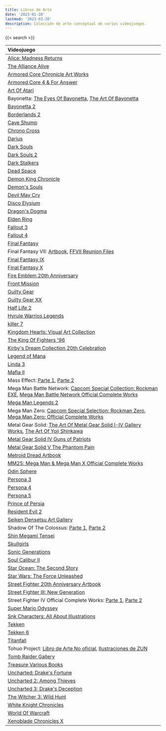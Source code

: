 ```yaml
---
title: Libros de Arte
date: '2023-01-28'
lastmod: '2023-03-20'
description: Colección de arte conceptual de varios videojuegos.
---
```

{{< search >}}

|Videojuego|
|:------------------------------------------------------|
|[Alice: Madness Returns](https://archive.org/details/artofalicemadnessreturnsPDF)|
|[The Alliance Alive](https://archive.org/details/036_20190915/)|
|[Armored Core Chronicle Art Works](https://archive.org/details/artbook-Armored_Core_Chronicle_Art_Works_Book)|
|[Armored Core 4 & For Answer](https://archive.org/details/armoredcoredesigns4foranswer/)|
|[Art Of Atari](https://archive.org/details/artofatari0000lape)|
|Bayonetta: [The Eyes Of Bayonetta](https://archive.org/details/bayonetta1officialartbookeyesofbayonetta_201912), [The Art Of Bayonetta](https://archive.org/details/bayoartbook)|
|[Bayonetta 2](https://archive.org/details/BAYONETTA2OFFICIALARTBOOKTHEEYESOFBAYONETTA2ByKBG_201812)|
|[Borderlands 2](https://archive.org/details/the-art-of-borderlands-2)|
|[Cave Shump](https://archive.org/details/caveshumpart)|
|[Chrono Cross](https://archive.org/details/chrono-cross-ultimania)|
|[Darius](https://archive.org/details/DariusOdyssey2015Chara-aniVersion/mode/2up)|
|[Dark Souls](https://archive.org/details/DarkSoulsLENM2106Xbox360PAL/)|
|[Dark Souls 2](https://archive.org/details/dark-souls-2-design-works)|
|[Dark Stalkers](https://archive.org/details/darkstalkers-official-complete-works_202101)|
|[Dead Space](https://archive.org/details/the-art-of-dead-space)|
|[Demon King Chronicle](https://archive.org/details/demon-king-chronicle)|
|[Demon's Souls](https://archive.org/details/DemonsSoulsBlackPhantomEditionArtbookCBZ)|
|[Devil May Cry](https://originaldmc.github.io/DivinityStatue/Downloads.html)|
|[Disco Elysium](https://archive.org/details/discoelysiumartbook)|
|[Dragon's Dogma](https://archive.org/details/artbook-Dragons_Dogma_1)|
|[Elden Ring](https://archive.org/details/Elden_Ring_Digital_Artbook)|
|[Fallout 3](https://archive.org/details/artbook-The_Art_Of_Fallout_3)|
|[Fallout 4](https://archive.org/details/the-art-of-fallout-4)|
|[Final Fantasy](https://archive.org/details/worldsofamano/mode/2up)|
|Final Fantasy VII: [Artbook](https://archive.org/details/artbook-Final_Fantasy_VII), [FFVII Reunion Files](https://archive.org/details/artbook_FFVII_Reunion_Files_Advent_Children_Artbook)|
|[Final Fantasy IX](https://archive.org/details/the-art-of-final-fantasy-ix)|
|[Final Fantasy X](https://archive.org/details/018_20190915)|
|[Fire Emblem 20th Anniversary](https://archive.org/details/20thanniversaryfamuburemu)|
|[Front Mission](https://archive.org/details/frontmissioninhuffman)|
|[Guilty Gear](https://archive.org/details/artbook-Guilty_Gear)|
|[Guilty Gear XX](https://archive.org/details/ggxxburst-encyclopedia/GGXXBurstEncyclopedia/)|
|[Half Life 2](https://archive.org/details/artbook-Half_Life_2_Raising_The_Bar_Official_Guide_2)|
|[Hyrule Warrios Legends](https://archive.org/details/zelda_artbook_hyrule_warriors_character_book)|
|[killer 7](https://archive.org/details/hand-in-killer7-english-redesign/)|
|[Kingdom Hearts: Visual Art Collection](https://archive.org/details/kingdom-hearts-visual-art-collection-cg-illustration-works)|
|[The King Of Fighters '96](https://archive.org/details/h_20221013)|
|[Kirby's Dream Collection 20th Celebration](https://archive.org/details/hnkcelebrationbook)|
|[Legend of Mana](https://archive.org/details/Seiken_Densetsu_Legend_of_Mana_Postcard_Book)|
|[Linda 3](https://archive.org/details/linda-3-cube-illustrations-art-book-scan-jp-pce-ps)|
|[Mafia II](https://archive.org/details/artbook-Mafia_II_-_pin-up_calendar/)|
|Mass Effect: [Parte 1](https://archive.org/details/artbook-The_Art_of_Mass_Effect_part_1), [Parte 2](https://archive.org/details/artbook-The_Art_of_Mass_Effect_part_2)|
|Mega Man Battle Network: [Capcom Special Collection: Rockman EXE](https://archive.org/details/capcomspecialselectionrockmanexe), [Mega Man Battle Network Official Complete Works](https://archive.org/details/MegaManBattleNetworkOfficialCompleteWorks)|
|[Mega Man Legends 2](https://archive.org/details/capcomspecialselectionrockmandash2artbook)|
|Mega Man Zero: [Capcom Special Selection: Rockman Zero](https://archive.org/details/capcomspecialselectionrockmanzero/), [Mega Man Zero: Official Complete Works](https://archive.org/details/rockmanzeroofficialcompleteworks/)|
|Metal Gear Solid: [The Art Of Metal Gear Solid I-IV Gallery Works](https://archive.org/details/the-art-of-metal-gear-solid-i-iv-gallery-works-jpg), [The Art Of Yoji Shinkawa](https://archive.org/details/artbook-art_of_yoji_shinkawa)|
|[Metal Gear Solid IV Guns of Patriots](https://archive.org/details/artbook_MGS4_Guns_of_Patriots_Artbook/)|
|[Metal Gear Solid V The Phantom Pain](https://archive.org/details/artbook-Artbook_-_Metal_Gear_Solid_V_The_Phantom_Pain_Special_Edition)|
|[Metroid Dread Artbook](https://archive.org/details/metroid-dread-special-edition-artbook)|
|[MM25: Mega Man & Mega Man X Official Complete Works](https://archive.org/details/MegaManMegaManXOfficialCompleteWorksByKBG)|
|[Odin Sphere](https://archive.org/details/artbook_Odin_Sphere_Artbook)|
|[Persona 3](https://archive.org/details/shin-megami-tensei-persona-3-artbook-scans)|
|[Persona 4](https://drive.google.com/drive/folders/1S5wIepxyOTZ0h_jQ67ZgojwmDnDV__zQ)|
|[Persona 5](https://archive.org/details/380830904-persona-5-official-design-works-artbook-by-kbg)|
|[Prince of Persia](https://archive.org/details/artbook-Prince_of_Persia)|
|[Resident Evil 2](https://archive.org/details/biohazard-2-prologue-of-terrors)|
|[Seiken Densetsu Art Gallery](https://archive.org/details/art-of-mana-seiken-densetsu-art-gallery)|
|Shadow Of The Colossus: [Parte 1](https://archive.org/details/artbook-Shadow_of_the_Colossus_1), [Parte 2](https://archive.org/details/artbook-Shadow_of_the_Colossus_2)|
|[Shin Megami Tensei](https://drive.google.com/drive/folders/1mGd-kC7GS5mxaCnV7H5TNn_pAWv9ySu7)|
|[Skullgirls](https://archive.org/details/skullgirlsdigitalsketchbook)|
|[Sonic Generations](https://archive.org/details/sonic-generations-art-book)|
|[Soul Calibur II](https://archive.org/details/artbook-The_Art_of_Soul_Calibur_II)|
|[Star Ocean: The Second Story](https://archive.org/details/star-ocean-the-second-story-treasure-mayumi-azuma)|
|[Star Wars: The Force Unleashed](https://archive.org/details/artbook-The_Art_and_Making_of_Star_Wars_The_Force_Unlea)|
|[Street Fighter 20th Anniversary Artbook](https://archive.org/details/streetfighter20th_201910)|
|[Street Fighter III: New Generation](https://archive.org/details/artbook-Street_Fighter_III_New_Generation_Artbook)|
|Street Fighter IV Official Complete Works: [Parte 1](https://archive.org/details/artbook-Super_Street_Fighter_IV_-_Official_Complete_Wor-1), [Parte 2](https://archive.org/details/artbook-Super_Street_Fighter_IV_-_Official_Complete_Wor)|
|[Super Mario Odyssey](https://archive.org/details/37ad-24f-4-cb-14-4d-71-8c-96-7769b-15115e-4)|
|[Snk Characters: All About Illustrations](https://archive.org/details/snkcharactersallaboutillustrations/)|
|[Tekken](https://archive.org/details/the-art-of-tekken-artbook)|
|[Tekken 6](https://archive.org/details/artbook-Tekken_6_Limited_Edition_-_Artbook)|
|[Titanfall](https://archive.org/details/artbook-The_Art_of_Titanfall)|x
|Tohuo Project: [Libro de Arte No oficial](https://archive.org/details/42_20200706/), [Ilustraciones de ZUN](https://en.touhouwiki.net/wiki/Miscellaneous_illustrations_by_ZUN)|
|[Tomb Raider Gallery](https://archive.org/details/artbook-Tomb_Raider_Gallery)|
|[Treasure Various Books](https://archive.org/details/segasaturnvictoryspeciallsilhouettemirageofficialguidebook)|
|[Uncharted: Drake's Fortune](https://archive.org/details/artbook-Uncharted_Trilogy_vol_1)|
|[Uncharted 2: Among Thieves](https://archive.org/details/artbook-Uncharted_Trilogy_vol_2)|
|[Uncharted 3: Drake's Deception](https://archive.org/details/artbook-Uncharted_Trilogy_vol_3)|
|[The Witcher 3: Wild Hunt](https://archive.org/details/the-witcher-3-wild-hunt-artbook/)|
|[White Knight Chronicles](https://archive.org/details/Shirokishi_Monogatari_Artbook)|
|[World Of Warcraft](https://archive.org/details/the-art-of-world-of-warcraft/)|
|[Xenoblade Chronicles X](https://archive.org/details/xenoblade-chronicles-x-the-secret-file-art-of-mira_202103)|
